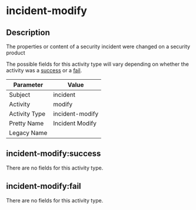 incident-modify
===============

Description
-----------
The properties or content of a security incident were changed on a security product

The possible fields for this activity type will vary depending on whether the activity was a [success](#incident-modifysuccess) or a [fail](#incident-modifyfail).

| Parameter     | Value           |
| ------------- | --------------- |
| Subject       | incident        |
| Activity      | modify          |
| Activity Type | incident-modify |
| Pretty Name   | Incident Modify |
| Legacy Name   |                 |

incident-modify:success
-----------------------

There are no fields for this activity type.


incident-modify:fail
--------------------

There are no fields for this activity type.

